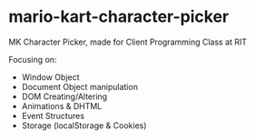 # mario-kart-character-picker
MK Character Picker, made for Client Programming Class at RIT

Focusing on:

- Window Object
- Document Object manipulation
- DOM Creating/Altering
- Animations & DHTML
- Event Structures
- Storage (localStorage & Cookies)
